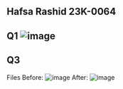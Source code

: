 ## Hafsa Rashid 23K-0064
## Q1 ![image](https://github.com/hafsaa05/PfFall-23/assets/142868426/66ab2529-3fdd-4c08-930a-85ed0fd5cea5)
## Q3
Files Before: ![image](https://github.com/hafsaa05/PfFall-23/assets/142868426/a9238349-5d33-4add-9b6c-0194767cb566)
After: ![image](https://github.com/hafsaa05/PfFall-23/assets/142868426/8fb6a28d-3559-4834-b311-73a213207af2)
